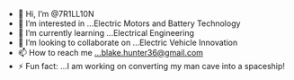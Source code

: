 - 👋 Hi, I’m @7R1LL10N
- 👀 I’m interested in ...Electric Motors and Battery Technology
- 🌱 I’m currently learning ...Electrical Engineering
- 💞️ I’m looking to collaborate on ...Electric Vehicle Innovation
- 📫 How to reach me ...blake.hunter36@gmail.com
- ⚡ Fun fact: ...I am working on converting my man cave into a spaceship!

<!---
7R1LL10N/7R1LL10N is a ✨ special ✨ repository because its `README.md` (this file) appears on your GitHub profile.
You can click the Preview link to take a look at your changes.
--->
